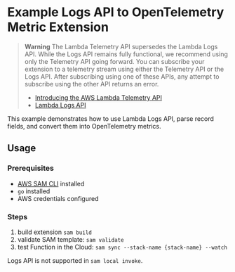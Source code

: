 # Example Logs API to OpenTelemetry Metric Extension

> **Warning**
> The Lambda Telemetry API supersedes the Lambda Logs API.
> While the Logs API remains fully functional, we recommend using only the Telemetry API going forward.
> You can subscribe your extension to a telemetry stream using either the Telemetry API or the Logs API.
> After subscribing using one of these APIs, any attempt to subscribe using the other API returns an error.
> * [Introducing the AWS Lambda Telemetry API](https://docs.aws.amazon.com/lambda/latest/dg/runtimes-logs-api.html)
> * [Lambda Logs API](https://aws.amazon.com/blogs/compute/introducing-the-aws-lambda-telemetry-api/)

This example demonstrates how to use Lambda Logs API, parse record fields, and convert them into OpenTelemetry metrics.

## Usage

### Prerequisites

* [AWS SAM CLI](https://docs.aws.amazon.com/serverless-application-model/latest/developerguide/serverless-sam-cli-install-mac.html)
  installed
* `go` installed
* AWS credentials configured

### Steps

1. build extension `sam build`
1. validate SAM template: `sam validate`
1. test Function in the Cloud: `sam sync --stack-name {stack-name} --watch`

Logs API is not supported in `sam local invoke`.
